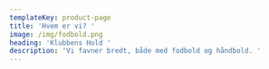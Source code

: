 ```yaml
---
templateKey: product-page
title: 'Hvem er vi? '
image: /img/fodbold.png
heading: 'Klubbens Hold '
description: 'Vi favner bredt, både med fodbold og håndbold. '
---
```


